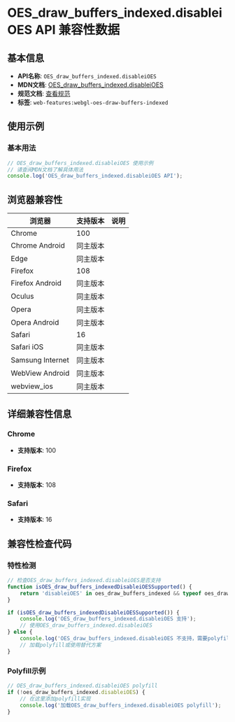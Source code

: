 # OES_draw_buffers_indexed.disableiOES API 兼容性数据

## 基本信息

- **API名称**: `OES_draw_buffers_indexed.disableiOES`
- **MDN文档**: [OES_draw_buffers_indexed.disableiOES](https://developer.mozilla.org/docs/Web/API/OES_draw_buffers_indexed/disableiOES)
- **规范文档**: [查看规范](https://registry.khronos.org/webgl/extensions/OES_draw_buffers_indexed/)
- **标签**: `web-features:webgl-oes-draw-buffers-indexed`

## 使用示例

### 基本用法

```javascript
// OES_draw_buffers_indexed.disableiOES 使用示例
// 请查阅MDN文档了解具体用法
console.log('OES_draw_buffers_indexed.disableiOES API');
```

## 浏览器兼容性

| 浏览器 | 支持版本 | 说明 |
|--------|----------|------|
| Chrome | 100 |  |
| Chrome Android | 同主版本 |  |
| Edge | 同主版本 |  |
| Firefox | 108 |  |
| Firefox Android | 同主版本 |  |
| Oculus | 同主版本 |  |
| Opera | 同主版本 |  |
| Opera Android | 同主版本 |  |
| Safari | 16 |  |
| Safari iOS | 同主版本 |  |
| Samsung Internet | 同主版本 |  |
| WebView Android | 同主版本 |  |
| webview_ios | 同主版本 |  |

## 详细兼容性信息

### Chrome

- **支持版本**: 100

### Firefox

- **支持版本**: 108

### Safari

- **支持版本**: 16

## 兼容性检查代码

### 特性检测

```javascript
// 检查OES_draw_buffers_indexed.disableiOES是否支持
function isOES_draw_buffers_indexedDisableiOESSupported() {
    return 'disableiOES' in oes_draw_buffers_indexed && typeof oes_draw_buffers_indexed.disableiOES === 'function';
}

if (isOES_draw_buffers_indexedDisableiOESSupported()) {
    console.log('OES_draw_buffers_indexed.disableiOES 支持');
    // 使用OES_draw_buffers_indexed.disableiOES
} else {
    console.log('OES_draw_buffers_indexed.disableiOES 不支持，需要polyfill');
    // 加载polyfill或使用替代方案
}
```

### Polyfill示例

```javascript
// OES_draw_buffers_indexed.disableiOES polyfill
if (!oes_draw_buffers_indexed.disableiOES) {
    // 在这里添加polyfill实现
    console.log('加载OES_draw_buffers_indexed.disableiOES polyfill');
}
```

